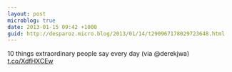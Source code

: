 ```yaml
---
layout: post
microblog: true
date: 2013-01-15 09:42 +1000
guid: http://desparoz.micro.blog/2013/01/14/t290967178029723648.html
---
```

10 things extraordinary people say every day (via @derekjwa) [t.co/XdfHXCEw](http://t.co/XdfHXCEw)
